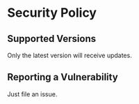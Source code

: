 # Security Policy

## Supported Versions

Only the latest version will receive updates.

## Reporting a Vulnerability

Just file an issue.
